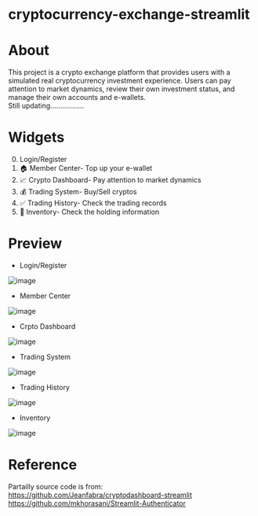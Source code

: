 # cryptocurrency-exchange-streamlit

# About
This project is a crypto exchange platform that provides users with a simulated real cryptocurrency investment experience. 
Users can pay attention to market dynamics, review their own investment status, and manage their own accounts and e-wallets.  
Still updating.................
# Widgets
0. Login/Register 
1. 🏠 Member Center- Top up your e-wallet
2. 📈 Crypto Dashboard- Pay attention to market dynamics
3. 💰 Trading System- Buy/Sell cryptos
4. ✅ Trading History- Check the trading records
5. 📝 Inventory- Check the holding information

# Preview
- Login/Register

![image](https://user-images.githubusercontent.com/78866239/236668970-cc207167-638e-47f3-8949-986ec87ed9f7.png)

- Member Center

![image](https://user-images.githubusercontent.com/78866239/236669048-0b0d11f2-fae5-4c46-9894-5d0356f72caf.png)

- Crpto Dashboard

![image](https://user-images.githubusercontent.com/78866239/236669097-efa4e8b1-cb6e-4b0b-b575-5f92b9454828.png)

- Trading System

![image](https://user-images.githubusercontent.com/78866239/236669229-30915bbe-a982-4a89-9451-ca1fdccebf82.png)

- Trading History

![image](https://user-images.githubusercontent.com/78866239/236669433-7638dc7c-d50e-46ab-9adf-097af0a1c41f.png)

- Inventory

![image](https://user-images.githubusercontent.com/78866239/236669451-66f92bb3-74a5-42fb-ad9c-8650cdb9188b.png)

# Reference
Partailly source code is from:  
https://github.com/Jeanfabra/cryptodashboard-streamlit  
https://github.com/mkhorasani/Streamlit-Authenticator  
